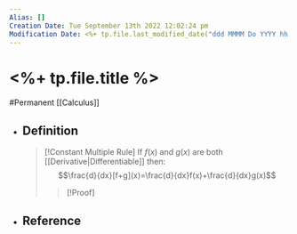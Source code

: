 ```yaml
---
Alias: []
Creation Date: Tue September 13th 2022 12:02:24 pm 
Modification Date: <%+ tp.file.last_modified_date("ddd MMMM Do YYYY hh:mm:ss a") %>
---
```

# <%+ tp.file.title %>
#Permanent [[Calculus]]

- ## Definition
  > [!Constant Multiple Rule]
  > If $f(x)$ and $g(x)$ are both [[Derivative|Differentiable]] then:
  > $$\frac{d}{dx}[f+g](x)=\frac{d}{dx}f(x)+\frac{d}{dx}g(x)$$
  > > [!Proof]
- ## Reference